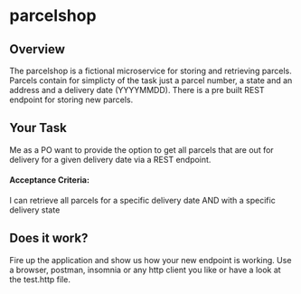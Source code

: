 # parcelshop

## Overview

The parcelshop is a fictional microservice for storing and retrieving parcels. Parcels contain for simplicty of the task just a parcel number, a state and an address and a delivery date (YYYYMMDD). There is a pre built REST endpoint for storing new parcels.

## Your Task

Me as a PO want to provide the option to get all parcels that are out for delivery for a given delivery date via a REST endpoint.

#### Acceptance Criteria:
I can retrieve all parcels for a specific delivery date AND with a specific delivery state

## Does it work?

Fire up the application and show us how your new endpoint is working. Use a browser,
postman, insomnia or any http client you like or have a look at the test.http file.

